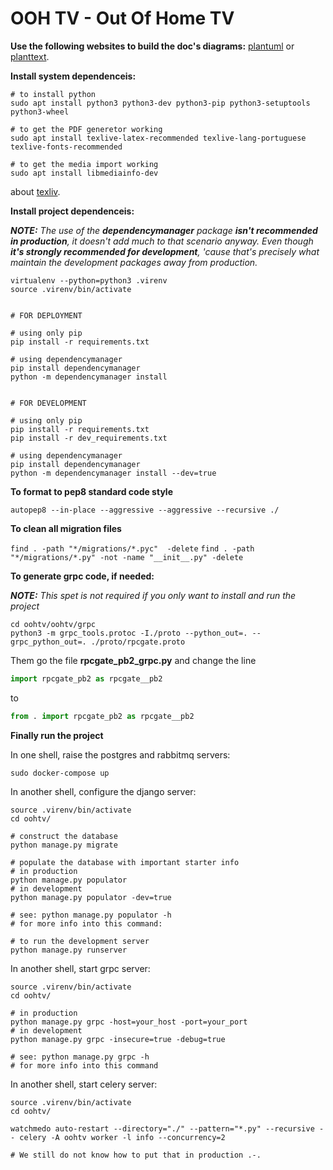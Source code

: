 # **OOH** TV - Out Of Home TV

**Use the following websites to build the doc's diagrams:** [plantuml](https://plantuml.com) or [planttext](https://www.planttext.com).

**Install system dependenceis:**

```shell
# to install python
sudo apt install python3 python3-dev python3-pip python3-setuptools python3-wheel

# to get the PDF generetor working
sudo apt install texlive-latex-recommended texlive-lang-portuguese texlive-fonts-recommended

# to get the media import working
sudo apt install libmediainfo-dev
```
about [texliv](https://linuxconfig.org/how-to-install-latex-on-ubuntu-18-04-bionic-beaver-linux).

**Install project dependenceis:**

_**NOTE:** The use of the **dependencymanager** package **isn't recommended in production**, it doesn't add much to that scenario anyway. Even though **it's strongly recommended for development**, 'cause that's precisely what maintain the development packages away from production._

```shell
virtualenv --python=python3 .virenv
source .virenv/bin/activate


# FOR DEPLOYMENT

# using only pip
pip install -r requirements.txt

# using dependencymanager
pip install dependencymanager
python -m dependencymanager install


# FOR DEVELOPMENT

# using only pip
pip install -r requirements.txt
pip install -r dev_requirements.txt

# using dependencymanager
pip install dependencymanager
python -m dependencymanager install --dev=true

```

**To format to pep8 standard code style**

```autopep8 --in-place --aggressive --aggressive --recursive ./```

**To clean all migration files**

```find . -path "*/migrations/*.pyc"  -delete```
```find . -path "*/migrations/*.py" -not -name "__init__.py" -delete```

**To generate grpc code, if needed:**

_**NOTE:** This spet is not required if you only want to install and run the project_

```shell
cd oohtv/oohtv/grpc
python3 -m grpc_tools.protoc -I./proto --python_out=. --grpc_python_out=. ./proto/rpcgate.proto
```
Them go the file **rpcgate_pb2_grpc.py** and change the line
```python
import rpcgate_pb2 as rpcgate__pb2
```
to
```python
from . import rpcgate_pb2 as rpcgate__pb2
```

**Finally run the project**

In one shell, raise the postgres and rabbitmq servers:

```shell
sudo docker-compose up
```

In another shell, configure the django server:

```shell
source .virenv/bin/activate
cd oohtv/

# construct the database
python manage.py migrate

# populate the database with important starter info
# in production
python manage.py populator
# in development
python manage.py populator -dev=true

# see: python manage.py populator -h
# for more info into this command:

# to run the development server
python manage.py runserver
```

In another shell, start grpc server:
```shell
source .virenv/bin/activate
cd oohtv/

# in production
python manage.py grpc -host=your_host -port=your_port
# in development
python manage.py grpc -insecure=true -debug=true

# see: python manage.py grpc -h
# for more info into this command
```

In another shell, start celery server:
```shell
source .virenv/bin/activate
cd oohtv/

watchmedo auto-restart --directory="./" --pattern="*.py" --recursive -- celery -A oohtv worker -l info --concurrency=2

# We still do not know how to put that in production .-.
```

<!-- psql baseTestForNewJob -h 127.0.0.1 -d newJobDB -f ./trash/script.sql
 -->
